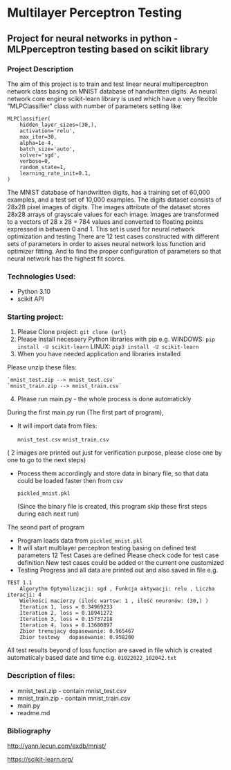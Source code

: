 # Multilayer Perceptron Testing

## Project for neural networks in python - MLPperceptron testing based on scikit library

### Project Description
The aim of this project is to train and test linear neural multiperceptron network class 
basing on MNIST database of handwritten digits.	As neural network core engine scikit-learn library
is used which have a very flexible "MLPClassifier" class with number of parameters 
setting like: 
```
MLPClassifier(
	hidden_layer_sizes=(30,),
	activation='relu',
	max_iter=30,
	alpha=1e-4,
	batch_size='auto',
	solver='sgd',
	verbose=0,
	random_state=1,
	learning_rate_init=0.1,
) 
```
The MNIST database of handwritten digits, has a training set of 60,000 examples, 
and a test set of 10,000 examples. The digits dataset consists of 28x28 pixel images of digits. 
The images attribute of the dataset stores 28x28 arrays of grayscale values for each image. 
Images are transformed to a vectors of 28 x 28 = 784 values and converted to floating points 
expressed in between 0 and 1. This set is used for neural network optimization and testing
	There are 12 test cases constructed with different sets of parameters in order to asses 
neural network loss function and optimizer fitting. And to find the proper configuration 
of parameters so that neural network has the highest fit scores.	


### Technologies Used:
	
- Python 3.10
- scikit API

### Starting project:

1. Please Clone project: `git clone {url}`
2. Please Install necessery Python libraries with pip 
	e.g.	WINDOWS: `pip install -U scikit-learn`
			LINUX:	`pip3 install -U scikit-learn`
3. When you have needed application and libraries installed 
	
Please unzip these files:

	`mnist_test.zip --> mnist_test.csv`
	`mnist_train.zip --> mnist_train.csv`

4. Please run main.py - the whole process is done automatickly

During the first main.py run 
(The first part of program),
- It will import data from files:

	`mnist_test.csv`
	`mnist_train.csv`

( 2 images are printed out just for verification purpose, please close one by one to go to the next steps)
- Process them accordingly and store data in binary file, 
  so that data could be loaded faster then from csv
  
	`pickled_mnist.pkl`

	(Since the binary file is created, this program skip these first steps during each next run)
	
The seond part of program
- Program loads data from `pickled_mnist.pkl`
- It will start multilayer perceptron testing basing on defined test parameters
	12 Test Cases are defined
		Please check code for test case definition
		New test cases could be added or the current one customized
- Testing Progress and all data are printed out and also saved in file
e.g.
```
TEST 1.1
	Algorythm Optymalizacji: sgd , Funkcja aktywacji: relu , Liczba iteracji: 4
	Wielkości macierzy (ilośc wartsw: 1 , ilość neuronów: (30,) )
	Iteration 1, loss = 0.34969233
	Iteration 2, loss = 0.18941272
	Iteration 3, loss = 0.15737218
	Iteration 4, loss = 0.13680897
	Zbior trenujacy dopasowanie: 0.965467
	Zbior testowy   dopasowanie: 0.958200
```
All test results beyond of loss function are saved in file which is created automaticaly based date and time
e.g. 
	`01022022_102042.txt`
	
### Description of files:
- mnist_test.zip - contain mnist_test.csv
- mnist_train.zip - contain mnist_train.csv
- main.py
- readme.md

### Bibliography
	
http://yann.lecun.com/exdb/mnist/

https://scikit-learn.org/
